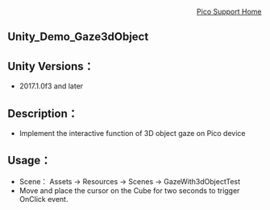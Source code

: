 <p align="right"><a href="https://github.com/PicoSupport/PicoSupport" target="_blank">Pico Support Home</a></p>


## Unity_Demo_Gaze3dObject

## Unity Versions：
- 2017.1.0f3 and later

## Description：

- Implement the interactive function of 3D object gaze on Pico device

## Usage：
- Scene： Assets -> Resources -> Scenes -> GazeWith3dObjectTest
- Move and place the cursor on the Cube for two seconds to trigger OnClick event.


